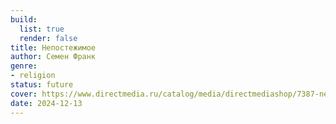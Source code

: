 ```yaml
---
build:
  list: true
  render: false
title: Непостежимое
author: Семен Франк
genre:
- religion
status: future
cover: https://www.directmedia.ru/catalog/media/directmediashop/7387-nepostizhimoe.webp
date: 2024-12-13
---
```


